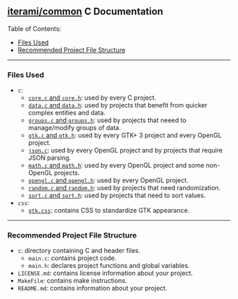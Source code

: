 [iterami/common](https://github.com/iterami/common) C Documentation
-------------------------------------------------------------------

Table of Contents:
* [Files Used](#files-used)
* [Recommended Project File Structure](#recommended-project-file-structure)

---

### Files Used
* `c`:
  * [`core.c` and `core.h`](https://github.com/iterami/Documentation.htm/blob/gh-pages/common/c/core.md): used by every C project.
  * [`data.c` and `data.h`](https://github.com/iterami/Documentation.htm/blob/gh-pages/common/c/data.md): used by projects that benefit from quicker complex entities and data.
  * [`groups.c` and `groups.h`](https://github.com/iterami/Documentation.htm/blob/gh-pages/common/c/groups.md): used by projects that neeed to manage/modify groups of data.
  * [`gtk.c` and `gtk.h`](https://github.com/iterami/Documentation.htm/blob/gh-pages/common/c/gtk.md): used by every GTK+ 3 project and every OpenGL project.
  * [`json.c`](https://github.com/iterami/Documentation.htm/blob/gh-pages/common/c/json.md): used by every OpenGL project and by projects that require JSON parsing.
  * [`math.c` and `math.h`](https://github.com/iterami/Documentation.htm/blob/gh-pages/common/c/math.md): used by every OpenGL project and some non-OpenGL projects.
  * [`opengl.c` and `opengl.h`](https://github.com/iterami/Documentation.htm/blob/gh-pages/common/c/opengl.md): used by every OpenGL project.
  * [`random.c` and `random.h`](https://github.com/iterami/Documentation.htm/blob/gh-pages/common/c/random.md): used by projects that need randomization.
  * [`sort.c` and `sort.h`](https://github.com/iterami/Documentation.htm/blob/gh-pages/common/c/sort.md): used by projects that need to sort values.
* `css`:
  * [`gtk.css`](https://github.com/iterami/Documentation.htm/blob/gh-pages/common/css/gtk.md): contains CSS to standardize GTK appearance.

---

### Recommended Project File Structure
* `c`: directory containing C and header files.
  * `main.c`: contains project code.
  * `main.h`: declares project functions and global variables.
* `LICENSE.md`: contains license information about your project.
* `MakeFile`: contains make instructions.
* `README.md`: contains information about your project.
